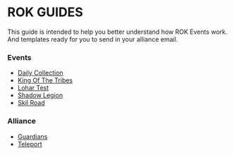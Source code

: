 # ROK GUIDES

This guide is intended to help you better understand how ROK Events work.
And templates ready for you to send in your alliance email.

### Events
- [Daily Collection](events/daily_collection.html)
- [King Of The Tribes](events/king_of_the_tribes.html)
- [Lohar Test](events/lohar_test.html)
- [Shadow Legion](events/shadow_legion.html)
- [Skil Road](events/silk_road.html)

### Alliance
- [Guardians](alliance/guardians.html)
- [Teleport](alliance/teleport.html)